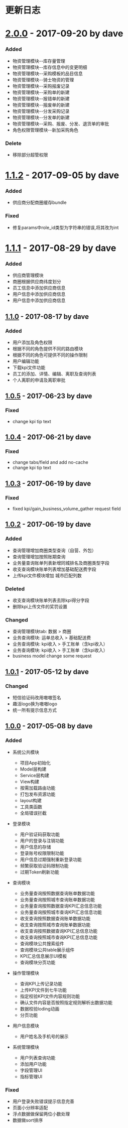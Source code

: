 # 更新日志

# [2.0.0](https://github.com/o3cloud/aoao-boss-app/v2.0.0) - 2017-09-20 by dave

### Added 

* 物资管理模块--库存量管理
* 物资管理模块--库存信息中的变更明细
* 物资管理模块--采购模板的品目信息
* 物资管理模块--骑士物资的管理
* 物资管理模块--采购报废记录
* 物资管理模块--采购单的新建
* 物资管理模块--报错单的新建
* 物资管理模块--报废单的新建
* 物资管理模块--分发采购记录
* 物资管理模块--分发单的新建
* 物资管理模块--采购、报废、分发、退货单的审批
* 角色权限管理模块--新加采购角色

### Delete 

* 移除部分超管权限

# [1.1.2](https://github.com/o3cloud/aoao-boss-app/v1.1.2) - 2017-09-05 by dave

### Added 

* 供应商分配商圈缓存bundle

### Fixed 

* 修复params中role_id类型为字符串的错误,将其改为int

# [1.1.1](https://github.com/o3cloud/aoao-boss-app/v1.1.1) - 2017-08-29 by dave

### Added 

* 供应商管理模块
* 商圈根据供应商纬度划分
* 员工信息中添加供应商信息
* 用户信息中添加供应商信息
* 用户信息中添加供应商信息

## [1.1.0](https://github.com/o3cloud/aoao-boss-app/tree/v1.1.0) - 2017-08-17 by dave

### Added 

* 用户添加及角色权限
* 根据不同的角色提供不同的路由模块
* 根据不同的角色可提供不同的操作限制
* 用户编辑功能
* 下载kpi文件功能
* 员工的添加、详情、编辑、离职及查询列表
* 个人离职的申请及离职审批

## [1.0.5](https://github.com/o3cloud/aoao-boss-app/tree/v1.0.5) - 2017-06-23 by dave
 
### Fixed

* change kpi tip text

## [1.0.4](https://github.com/o3cloud/aoao-boss-app/tree/v1.0.4) - 2017-06-21 by dave
 
### Fixed

* change tabs/field and add no-cache
* change kpi tip text

## [1.0.3](https://github.com/o3cloud/aoao-boss-app/tree/v1.0.3) - 2017-06-19 by dave
 
### Fixed

* fixed kpi/gain_business_volume_gather request field

## [1.0.2](https://github.com/o3cloud/aoao-boss-app/tree/v1.0.2) - 2017-06-19 by dave
 
### Added

* 查询管理增加商圈类型查询（自营、外包）
* 查询管理增加按照账期查询
* 业务量查询账单列表新增同城排名及商圈类型字段
* 收支查询模块账单列表增加基础配送费字段
* 上传kpi文件模块增加 城市匹配列数

### Deleted

* 收支查询模块账单列表去除kpi得分字段
* 删除kpi上传文件的奖罚设置

### Changed

* 查询管理模块tab: 数据 > 商圈
* 业务查询模块: 运单总收入 > 基础配送费 
* 业务查询模块: kpi收入 > 手工账单（含kpi收入） 
* 业务查询模块: kpi收入 > 手工账单（含kpi收入） 
* business model change some request


## [1.0.1](https://github.com/o3cloud/aoao-boss-app/tree/v1.0.1) - 2017-05-12 by dave
 
### Changed 

* 短信验证码改用嗷嗷签名
* 趣活logo换为嗷嗷logo
* 统一所有提示信息方式

## [1.0.0](https://github.com/o3cloud/aoao-boss-app/tree/v1.0.0) - 2017-05-08 by dave

### Added

* 系统公共模块

	- 项目App初始化
  - Model层构建
  - Service层构建
  - View构建
  - 按需加载路由功能
  - 打包发布资源功能
  - layout构建
  - 工具类函数
  - 全局错误拦截
   
* 登录模块

	- 用户验证码获取功能
  - 用户的登录与注销功能
  - 用户信息的存储
  - 登录账号权限限制功能
  - 用户信息过期强制重新登录功能
  - 频繁获取验证码限制功能
  - 过期Token刷新功能

* 查询模块
	
	- 业务量查询按照数据查询账单数据功能
  - 业务量查询按照城市查询账单数据功能
  - 业务量查询按照数据查询KPI汇总信息功能
  - 业务量查询按照城市查询KPI汇总信息功能
  - 收支查询按照数据查询账单数据功能
  - 收支查询按照城市查询账单数据功能
  - 收支查询按照数据查询KPI汇总信息功能
  - 收支查询按照城市查询KPI汇总信息功能
  - 查询模块公共搜索组件
  - 查询模块公共table展示组件
  - KPI汇总信息展示UI模板
  - 查询模块分页功能

* 操作管理模块

	- 查询KPI上传记录功能
  - 上传KPI文件到七牛功能 
  - 指定校验KPI文件内容规则功能 
  - 确认文件内容是否按照指定规则解析出数据功能 
  - 数据校验loding动画
  - 分页功能
  
* 用户信息模块
	
	- 用户姓名及手机号的展示
	
* 系统管理模块
 
  - 用户列表查询功能
  - 添加用户功能
  - 字段管理UI
  - 指标管理UI
  
### Fixed 
  
  - 用户登录失败错误提示信息完善
  - 页面小分辨率适配
  - 浮点数据做保留两位小数处理
  - 数据做sort排序



